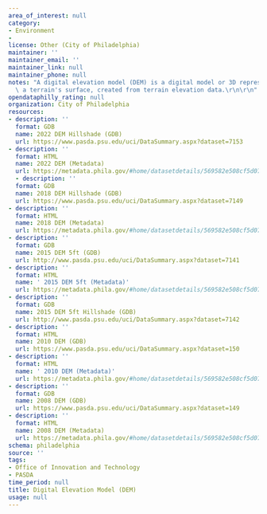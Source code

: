 ```yaml
---
area_of_interest: null
category:
- Environment
- 
license: Other (City of Philadelphia)
maintainer: ''
maintainer_email: ''
maintainer_link: null
maintainer_phone: null
notes: "A digital elevation model (DEM) is a digital model or 3D representation of\
  \ a terrain's surface, created from terrain elevation data.\r\n\r\n"
opendataphilly_rating: null
organization: City of Philadelphia
resources:
- description: ''
  format: GDB
  name: 2022 DEM Hillshade (GDB)
  url: https://www.pasda.psu.edu/uci/DataSummary.aspx?dataset=7153
- description: ''
  format: HTML
  name: 2022 DEM (Metadata)
  url: https://metadata.phila.gov/#home/datasetdetails/569582e508cf5d0714accfe2/representationdetails/63ab16c3f209d10012565fdc/
  - description: ''
  format: GDB
  name: 2018 DEM Hillshade (GDB)
  url: https://www.pasda.psu.edu/uci/DataSummary.aspx?dataset=7149
- description: ''
  format: HTML
  name: 2018 DEM (Metadata)
  url: https://metadata.phila.gov/#home/datasetdetails/569582e508cf5d0714accfe2/representationdetails/61f7f2458533ae783a6e276f/
- description: ''
  format: GDB
  name: 2015 DEM 5ft (GDB)
  url: http://www.pasda.psu.edu/uci/DataSummary.aspx?dataset=7141
- description: ''
  format: HTML
  name: ' 2015 DEM 5ft (Metadata)'
  url: https://metadata.phila.gov/#home/datasetdetails/569582e508cf5d0714accfe2/representationdetails/5695835b08cf5d0714accff6/
- description: ''
  format: GDB
  name: 2015 DEM 5ft Hillshade (GDB)
  url: http://www.pasda.psu.edu/uci/DataSummary.aspx?dataset=7142
- description: ''
  format: HTML
  name: 2010 DEM (GDB)
  url: https://www.pasda.psu.edu/uci/DataSummary.aspx?dataset=150
- description: ''
  format: HTML
  name: ' 2010 DEM (Metadata)'
  url: https://metadata.phila.gov/#home/datasetdetails/569582e508cf5d0714accfe2/representationdetails/5695832e13c1ea0f0d72c718/
- description: ''
  format: GDB
  name: 2008 DEM (GDB)
  url: https://www.pasda.psu.edu/uci/DataSummary.aspx?dataset=149
- description: ''
  format: HTML
  name: 2008 DEM (Metadata)
  url: https://metadata.phila.gov/#home/datasetdetails/569582e508cf5d0714accfe2/representationdetails/569582e608cf5d0714accfe4/
schema: philadelphia
source: ''
tags:
- Office of Innovation and Technology
- PASDA
time_period: null
title: Digital Elevation Model (DEM)
usage: null
---
```

